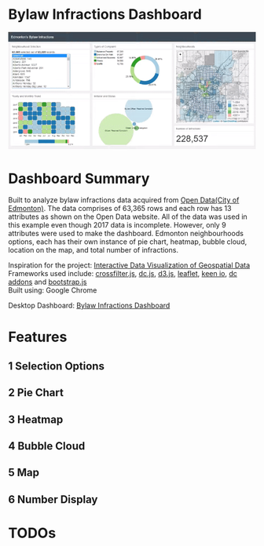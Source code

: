 # Bylaw Infractions Dashboard
![](bylaw-infractions.gif)

# Dashboard Summary
Built to analyze bylaw infractions data acquired from [Open Data(City of Edmonton)](https://data.edmonton.ca/Community-Services/Bylaw-Infractions/xgwu-c37w). The data comprises of 63,365 rows and each row has 13 attributes as shown on the Open Data website. All of the data was used in this example even though 2017 data is incomplete. However, only 9 attributes were used to make the dashboard. Edmonton neighbourhoods options, each has their own instance of pie chart, heatmap, bubble cloud, location on the map, and total number of infractions.

Inspiration for the project: [Interactive Data Visualization of Geospatial Data](http://adilmoujahid.com/posts/2016/08/interactive-data-visualization-geospatial-d3-dc-leaflet-python/)<br>
Frameworks used include: [crossfilter.js](http://square.github.io/crossfilter/), [dc.js](https://dc-js.github.io/dc.js/), [d3.js](https://d3js.org/), [leaflet](http://leafletjs.com/), [keen io](https://keen.github.io/dashboards/), [dc addons](https://github.com/Intellipharm/dc-addons) and [bootstrap.js](https://getbootstrap.com/docs/3.3/javascript/)<br>
Built using: Google Chrome

Desktop Dashboard: [Bylaw Infractions Dashboard](https://mikelotis.github.io/Edmonton-Bylaw-Infractions/)

# Features
## 1 Selection Options
## 2 Pie Chart
## 3 Heatmap
## 4 Bubble Cloud
## 5 Map
## 6 Number Display
# TODOs

